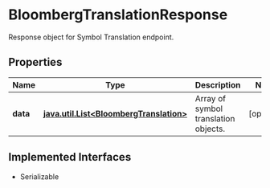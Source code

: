 

# BloombergTranslationResponse

Response object for Symbol Translation endpoint.

## Properties

Name | Type | Description | Notes
------------ | ------------- | ------------- | -------------
**data** | [**java.util.List&lt;BloombergTranslation&gt;**](BloombergTranslation.md) | Array of symbol translation objects. |  [optional]


## Implemented Interfaces

* Serializable


